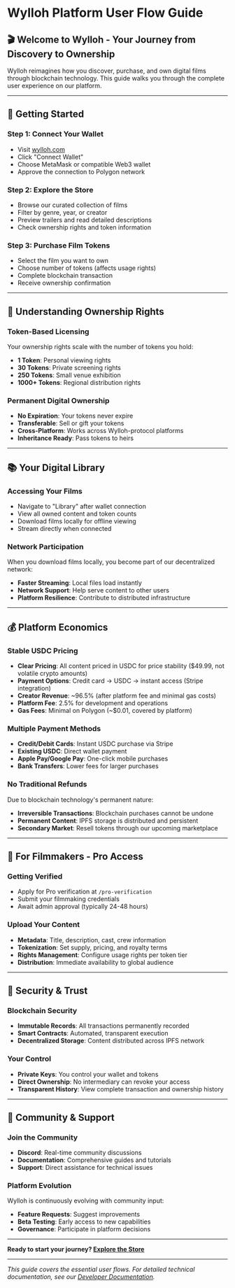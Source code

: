 # Wylloh Platform User Flow Guide

## 🎬 **Welcome to Wylloh - Your Journey from Discovery to Ownership**

Wylloh reimagines how you discover, purchase, and own digital films through blockchain technology. This guide walks you through the complete user experience on our platform.

---

## 🚀 **Getting Started**

### **Step 1: Connect Your Wallet**
- Visit [wylloh.com](https://wylloh.com)
- Click "Connect Wallet" 
- Choose MetaMask or compatible Web3 wallet
- Approve the connection to Polygon network

### **Step 2: Explore the Store**
- Browse our curated collection of films
- Filter by genre, year, or creator
- Preview trailers and read detailed descriptions
- Check ownership rights and token information

### **Step 3: Purchase Film Tokens**
- Select the film you want to own
- Choose number of tokens (affects usage rights)
- Complete blockchain transaction
- Receive ownership confirmation

---

## 💎 **Understanding Ownership Rights**

### **Token-Based Licensing**
Your ownership rights scale with the number of tokens you hold:

- **1 Token**: Personal viewing rights
- **30 Tokens**: Private screening rights
- **250 Tokens**: Small venue exhibition
- **1000+ Tokens**: Regional distribution rights

### **Permanent Digital Ownership**
- **No Expiration**: Your tokens never expire
- **Transferable**: Sell or gift your tokens
- **Cross-Platform**: Works across Wylloh-protocol platforms
- **Inheritance Ready**: Pass tokens to heirs

---

## 📚 **Your Digital Library**

### **Accessing Your Films**
- Navigate to "Library" after wallet connection
- View all owned content and token counts
- Download films locally for offline viewing
- Stream directly when connected

### **Network Participation**
When you download films locally, you become part of our decentralized network:
- **Faster Streaming**: Local files load instantly
- **Network Support**: Help serve content to other users
- **Platform Resilience**: Contribute to distributed infrastructure

---

## 💰 **Platform Economics**

### **Stable USDC Pricing**
- **Clear Pricing**: All content priced in USDC for price stability ($49.99, not volatile crypto amounts)
- **Payment Options**: Credit card → USDC → instant access (Stripe integration)
- **Creator Revenue**: ~96.5% (after platform fee and minimal gas costs)
- **Platform Fee**: 2.5% for development and operations
- **Gas Fees**: Minimal on Polygon (~$0.01, covered by platform)

### **Multiple Payment Methods**
- **Credit/Debit Cards**: Instant USDC purchase via Stripe
- **Existing USDC**: Direct wallet payment
- **Apple Pay/Google Pay**: One-click mobile purchases
- **Bank Transfers**: Lower fees for larger purchases

### **No Traditional Refunds**
Due to blockchain technology's permanent nature:
- **Irreversible Transactions**: Blockchain purchases cannot be undone
- **Permanent Content**: IPFS storage is distributed and persistent
- **Secondary Market**: Resell tokens through our upcoming marketplace

---

## 🎯 **For Filmmakers - Pro Access**

### **Getting Verified**
- Apply for Pro verification at `/pro-verification`
- Submit your filmmaking credentials
- Await admin approval (typically 24-48 hours)

### **Upload Your Content**
- **Metadata**: Title, description, cast, crew information
- **Tokenization**: Set supply, pricing, and royalty terms
- **Rights Management**: Configure usage rights per token tier
- **Distribution**: Immediate availability to global audience

---

## 🔐 **Security & Trust**

### **Blockchain Security**
- **Immutable Records**: All transactions permanently recorded
- **Smart Contracts**: Automated, transparent execution
- **Decentralized Storage**: Content distributed across IPFS network

### **Your Control**
- **Private Keys**: You control your wallet and tokens
- **Direct Ownership**: No intermediary can revoke your access
- **Transparent History**: View complete transaction and ownership history

---

## 🌟 **Community & Support**

### **Join the Community**
- **Discord**: Real-time community discussions
- **Documentation**: Comprehensive guides and tutorials
- **Support**: Direct assistance for technical issues

### **Platform Evolution**
Wylloh is continuously evolving with community input:
- **Feature Requests**: Suggest improvements
- **Beta Testing**: Early access to new capabilities
- **Governance**: Participate in platform decisions

---

**Ready to start your journey? [Explore the Store](https://wylloh.com/store)**

---

*This guide covers the essential user flows. For detailed technical documentation, see our [Developer Documentation](https://wylloh.com/docs).* 